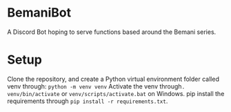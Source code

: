 # BemaniBot
A Discord Bot hoping to serve functions based around the Bemani series.

# Setup

Clone the repository, and create a Python virtual environment folder called venv through:
` python -m venv venv `
Activate the venv through`. venv/bin/activate` or `venv/scripts/activate.bat` on Windows.
pip install the requirements through `pip install -r requirements.txt`.
